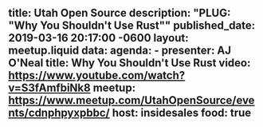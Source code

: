 title: Utah Open Source
description: "PLUG: \"Why You Shouldn't Use Rust\""
published_date: 2019-03-16 20:17:00 -0600
layout: meetup.liquid
data:
  agenda:
    - presenter: AJ O'Neal
      title: Why You Shouldn't Use Rust
      video: https://www.youtube.com/watch?v=S3fAmfbiNk8
  meetup: https://www.meetup.com/UtahOpenSource/events/cdnphpyxpbbc/
  host: insidesales
  food: true
---
